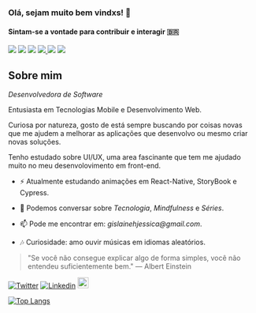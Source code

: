 ### Olá, sejam muito bem vindxs!  👋
#### Sintam-se a vontade para contribuir e interagir 🇧🇷

<p>   
  <img src="https://img.shields.io/badge/Mobile-React Native-f55247"/>
  <img src="https://img.shields.io/badge/Front End-React-f55247"/>
  <img src="https://img.shields.io/badge/Back End-NodeJs-f55247"/>
  
  <a href="https://github.com/gislainejessica/">
    <img src="https://img.shields.io/github/followers/gislainejessica?color=%234CC61E&label=GitHub%20Followers%20%3A"/>
  </a>
  
  <img src="http://views.whatilearened.today/views/github/gislainejessica/views.svg"/> 
  <a href="https://github.com/gislainejessica?tab=repositories">
    <img src="https://badges.frapsoft.com/os/v2/open-source.svg?v=103"/>
  </a>
</p>
 

##  Sobre mim

*Desenvolvedora de Software* 

Entusiasta em Tecnologias Mobile e Desenvolvimento Web. 

Curiosa por natureza, gosto de está sempre buscando por coisas novas que me ajudem a melhorar
as aplicações que desenvolvo ou mesmo criar novas soluções. 

Tenho estudado sobre UI/UX, uma area fascinante que tem me ajudado muito no meu desenvolovimento em front-end.


- ⚡ Atualmente estudando animações em React-Native, StoryBook e Cypress.

- 💬 Podemos conversar sobre *Tecnologia*, *_Mindfulness_* e _Séries_.

- 📫 Pode me encontrar em: _gislainehjessica@gmail.com_.

- :notes: Curiosidade: amo ouvir músicas em idiomas aleatórios.

> "Se você não consegue explicar algo de forma simples, você não entendeu suficientemente bem."
― Albert Einstein


[![Twitter](https://img.shields.io/twitter/follow/jessy_code?color=twitter&label=%40jessy_code&logo=twitter&logoColor=white&style=flat)](https://twitter.com/jessy_code)
[![Linkedin](https://img.shields.io/badge/-LinkedIn-blue?style=flat&logo=Linkedin&logoColor=white)](https://www.linkedin.com/in/gislainejessica/)
[<img src="https://img.shields.io/github/followers/gislainejessica?label=follow&style=social" height="22" title="Follow me" />](https://github.com/gislainejessica) 



[![Top Langs](https://github-readme-stats.vercel.app/api/top-langs/?username=gislainejessica&theme=graywhite&hide=PlpgSQL,jupyter%20notebook,html)](https://github.com/anuraghazra/github-readme-stats)

